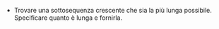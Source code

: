 - Trovare una sottosequenza crescente che sia la più lunga possibile. \
Specificare quanto è lunga e fornirla.
